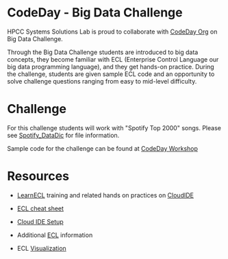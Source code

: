 # CodeDay - Big Data Challenge

HPCC Systems Solutions Lab is proud to collaborate with [CodeDay Org](https://www.codeday.org/) on Big Data Challenge.

Through the Big Data Challenge students are introduced to big data concepts, they become familiar with ECL (Enterprise Control Language our big data programming language), and they get hands-on practice. During the challenge, students are given sample ECL code and an opportunity to solve challenge questions ranging from easy to mid-level difficulty.

# Challenge

For this challenge students will work with "Spotify Top 2000" songs.
Please see [Spotify_DataDic](https://github.com/hpccsystems-solutions-lab/CodeDay_May2020.https://github.com/hpccsystems-solutions-lab/CodeDay_May2020.md) for file information.

Sample code for the challenge can be found at [CodeDay Workshop](https://ide.hpccsystems.com/workspaces/share/a0485885-04c5-4bb4-9965-ace176ba5dbe)

# Resources

- [LearnECL](https://hpccsystems-solutions-lab.github.io/) training and related hands on practices on [CloudIDE](https://ide.hpccsystems.com/workspaces/share/291d17d9-e5cb-4fac-83c2-ac5997c28a31)

- [ECL cheat sheet](https://github.com/hpccsystems-solutions-lab/CodeDay_May2020/blob/master/ECL_Cheat_Sheet.pdf)

- [Cloud IDE Setup](https://github.com/hpccsystems-solutions-lab/CodeDay_May2020/blob/master/CloudIDE-Setup.pdf)

- Additional [ECL](http://cdn.hpccsystems.com/releases/CE-Candidate-7.0.24/docs/EN_US/ECLLanguageReference_EN_US-7.0.24-1.pdf) information

- ECL [Visualization](https://d2wulyp08c6njk.cloudfront.net/releases/CE-Candidate-7.6.2/docs/EN_US/VisualizingECL_EN_US-7.6.2-1.pdf)
